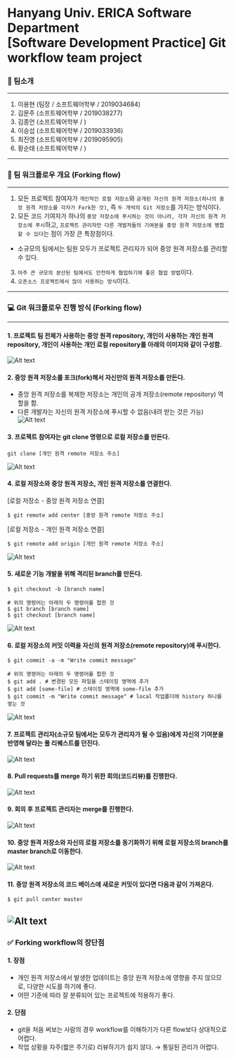 # Hanyang Univ. ERICA Software Department </br>[Software Development Practice] Git workflow team project

### 🏫 팀소개  
-----
1. 이용현 (팀장 / 소프트웨어학부 / 2019034684)
2. 김문주 (소프트웨어학부 / 2019038277)
3. 김종언 (소프트웨어학부 / )
4. 이승섭 (소프트웨어학부 / 2019033936)
5. 최진영 (소프트웨어학부 / 2019095905)
6. 황순태 (소프트웨어학부 / )
-----  
### 📜 팀 워크플로우 개요 (Forking flow)  
-----
1. 모든 프로젝트 참여자가 `개인적인 로컬 저장소`와 `공개된 자신의 원격 저장소(하나의 중앙 원격 저장소를 각자가 Fork한 것)`, 즉 `두 개씩의 Git 저장소`를 가지는 방식이다.  
2. 모든 코드 기여자가 하나의 `중앙 저장소에 푸시하는 것이 아니라, 각자 자신의 원격 저장소에 푸시`하고, `프로젝트 관리자만 다른 개발자들의 기여분을 중앙 원격 저장소에 병합할 수 있다`는 점이 가장 큰 특장점이다.  
  - 소규모의 팀에서는 팀원 모두가 프로젝트 관리자가 되어 중앙 원격 저장소를 관리할 수 있다.
3. `아주 큰 규모의 분산된 팀에서도 안전하게 협업하기에 좋은 협업 방법`이다.  
4. `오픈소스 프로젝트에서 많이 사용하는 방식`이다.  
-----  
### 💻 Git 워크플로우 진행 방식 (Forking flow)  
-----  
#### 1. 프로젝트 팀 전체가 사용하는 중앙 원격 repository, 개인이 사용하는 개인 원격 repository, 개인이 사용하는 개인 로컬 repository를 아래의 이미지와 같이 구성함.  
![Alt text](http://alldpublic.kr/SDP_Team/1.jpeg)  

#### 2. 중앙 원격 저장소를 포크(fork)해서 자신만의 원격 저장소를 만든다.  
  - 중앙 원격 저장소를 복제한 저장소는 개인의 공개 저장소(remote repository) 역할을 함.  
  - 다른 개발자는 자신의 원격 저장소에 푸시할 수 없음(내려 받는 것은 가능)  
![Alt text](http://alldpublic.kr/SDP_Team/2.jpeg)  

#### 3. 프로젝트 참여자는 git clone 명령으로 로컬 저장소를 만든다.
```
git clone [개인 원격 remote 저장소 주소]
```
![Alt text](http://alldpublic.kr/SDP_Team/3.jpeg) 

#### 4. 로컬 저장소와 중앙 원격 저장소, 개인 원격 저장소를 연결한다.
[로컬 저장소 - 중앙 원격 저장소 연결]  
```
$ git remote add center [중앙 원격 remote 저장소 주소]
```  
[로컬 저장소 - 개인 원격 저장소 연결]
```
$ git remote add origin [개인 원격 remote 저장소 주소]
```
![Alt text](http://alldpublic.kr/SDP_Team/4.jpeg) 

#### 5. 새로운 기능 개발을 위해 격리된 branch를 만든다.
```
$ git checkout -b [branch name]

# 위의 명령어는 아래의 두 명령어를 합한 것
$ git branch [branch name]
$ git checkout [branch name]
```
![Alt text](http://alldpublic.kr/SDP_Team/6.jpeg) 

#### 6. 로컬 저장소의 커밋 이력을 자신의 원격 저장소(remote repository)에 푸시한다.
```
$ git commit -a -m "Write commit message"

# 위의 명령어는 아래의 두 명령어를 합한 것
$ git add . # 변경된 모든 파일을 스테이징 영역에 추가
$ git add [some-file] # 스테이징 영역에 some-file 추가
$ git commit -m "Write commit message" # local 작업폴더에 history 하나를 쌓는 것
```  
![Alt text](http://alldpublic.kr/SDP_Team/7.jpeg) 

#### 7. 프로젝트 관리자(소규모 팀에서는 모두가 관리자가 될 수 있음)에게 자신의 기여분을 반영해 달라는 풀 리퀘스트를 던진다.
![Alt text](http://alldpublic.kr/SDP_Team/8.jpeg) 

#### 8. Pull requests를 merge 하기 위한 회의(코드리뷰)를 진행한다.
![Alt text](http://alldpublic.kr/SDP_Team/9.jpeg) 

#### 9. 회의 후 프로젝트 관리자는 merge를 진행한다.
![Alt text](http://alldpublic.kr/SDP_Team/10.jpeg) 

#### 10. 중앙 원격 저장소와 자신의 로컬 저장소를 동기화하기 위해 로컬 저장소의 branch를 master branch로 이동한다.
![Alt text](http://alldpublic.kr/SDP_Team/11.jpeg) 

#### 11. 중앙 원격 저장소의 코드 베이스에 새로운 커밋이 있다면 다음과 같이 가져온다.
```
$ git pull center master
```
![Alt text](http://alldpublic.kr/SDP_Team/12.jpeg) 
-----  
### ✅ Forking workflow의 장단점
#### 1. 장점  
  - 개인 원격 저장소에서 발생한 업데이트는 중앙 원격 저장소에 영향을 주지 않으므로, 다양한 시도를 하기에 좋다.
  - 어떤 기준에 따라 잘 분류되어 있는 프로젝트에 적용하기 좋다.
#### 2. 단점
  - git을 처음 써보는 사람의 경우 workflow를 이해하기가 다른 flow보다 상대적으로 어렵다.
  - 작업 상황을 자주(짧은 주기로) 리뷰하기가 쉽지 않다. → 통일된 관리가 어렵다.
